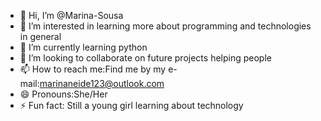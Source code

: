 - 👋 Hi, I’m @Marina-Sousa
- 👀 I’m interested in learning more about programming and technologies in general
- 🌱 I’m currently learning python
- 💞️ I’m looking to collaborate on future projects helping people
- 📫 How to reach me:Find me by my e-mail:marinaneide123@outlook.com
- 😄 Pronouns:She/Her
- ⚡ Fun fact: Still a young girl learning about technology

<!---
Marina-Sousa/Marina-Sousa is a ✨ special ✨ repository because its `README.md` (this file) appears on your GitHub profile.
You can click the Preview link to take a look at your changes.
--->
